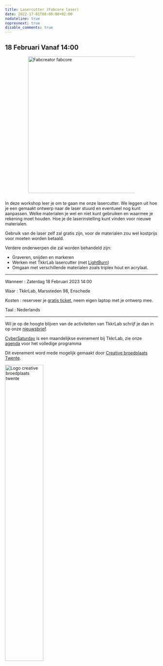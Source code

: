 ```yaml
---
title: Lasercutter (Fabcore laser)
date: 2022-17-01T00:00:00+02:00
nodateline: true
noprevnext: true
disable_comments: true
---
```


## 18 Februari Vanaf 14:00 ##


<div style="margin: 0 15% 5%;">
<img src="/images/fabcreator_fabcore.png" width="450px"  alt="Fabcreator fabcore">
</div>

In deze workshop leer je om te gaan me onze lasercutter. We leggen uit hoe je een gemaakt ontwerp naar de laser stuurd en eventueel nog kunt aanpassen. Welke materialen je wel en niet kunt gebruiken en waarmee je rekening moet houden. Hoe je de laserinstelling kunt vinden voor nieuwe materialen.

Gebruik van de laser zelf zal gratis zijn, voor de materialen zou wel kostprijs voor moeten worden betaald.

Verdere onderwerpen die zal worden behandeld zijn:

 * Graveren, snijden en markeren
 * Werken met TkkrLab lasercutter (met [LightBurn](https://lightburnsoftware.com/))
 * Omgaan met verschillende materialen zoals triplex hout en acrylaat.


<hr>

Wanneer : Zaterdag 18 Februari 2023 14:00

Waar : TkkrLab, Marssteden 98, Enschede

Kosten : reserveer je [gratis ticket](https://tickets.tkkrlab.space/TkkrLab/), neem eigen laptop met je ontwerp mee.

Taal : Nederlands

<hr>

Wil je op de hoogte blijven van de activiteiten van TkkrLab schrijf je dan in op onze [nieuwsbrief](http://eepurl.com/gLxrLD).


[CyberSaturday](/cybersaturdays/cybersaturday/) is een maandelijkse evenement bij TkkrLab, zie onze [agenda](/agenda/) voor het volledige programma

Dit evenement word mede mogelijk gemaakt door [Creative broedplaats Twente](http://www.creatievebroedplaatsentwente.nl/).

<img width=50% src="/images/Logo-Creatieve-Broedplaatsen-Twente.jpg"  alt="Logo creative broedplaats twente">


